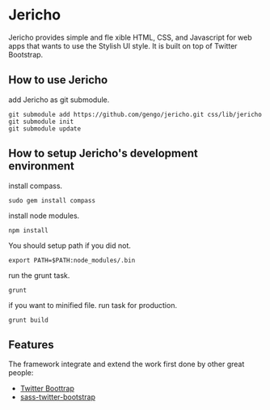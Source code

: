 Jericho
=========
Jericho provides simple and fle	xible HTML, CSS, and Javascript for web apps that wants to use the Stylish UI style. It is built on top of Twitter Bootstrap.

How to use Jericho
---------------

add Jericho as git submodule.

```
git submodule add https://github.com/gengo/jericho.git css/lib/jericho
git submodule init
git submodule update
```

How to setup Jericho's development environment
---------------

install compass.

```
sudo gem install compass
```
install node modules.

```
npm install
```
You should setup path if you did not.

```
export PATH=$PATH:node_modules/.bin
```

run the grunt task.

```
grunt
```

if you want to minified file. run task for production.

```
grunt build
```


Features
---------------
The framework integrate and extend the work first done by other great people:

+ [Twitter Boottrap](http://twitter.github.io/bootstrap/)
+ [sass-twitter-bootstrap](https://github.com/jlong/sass-twitter-bootstrap)